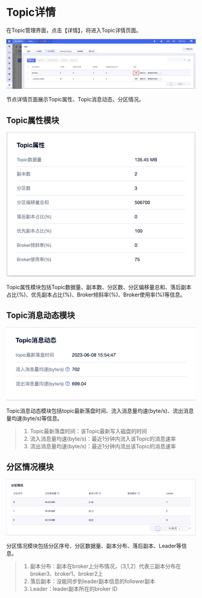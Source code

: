 # Topic详情

在Topic管理界面，点击【详情】，将进入Topic详情页面。

![img](/images/guide/topic/detail_button.png)

节点详情页面展示Topic属性、Topic消息动态、分区情况。

## Topic属性模块

![img](/images/guide/topic/detail_baseconfig.png)

Topic属性模块包括Topic数据量、副本数、分区数、分区偏移量总和、落后副本占比(%)、优先副本占比(%)、Broker倾斜率(%)、Broker使用率(%)等信息。

## Topic消息动态模块

![img](/images/guide/topic/detail_message.png)

Topic消息动态模块包括topic最新落盘时间、流入消息量均速(byte/s)、流出消息量均速(byte/s)等信息。

> 1. Topic最新落盘时间：该Topic最新写入磁盘的时间
> 2. 流入消息量均速(byte/s)：最近1分钟内流入该Topic的消息速率
> 3. 流出消息量均速(byte/s)：最近1分钟内流出该Topic的消息速率

## 分区情况模块

![img](/images/guide/topic/detail_partition.png)

分区情况模块包括分区序号、分区数据量、副本分布、落后副本、Leader等信息。

> 1. 副本分布：副本在broker上分布情况，（3,1,2）代表三副本分布在broker3、broker1、broker2上
> 2. 落后副本：没能同步到leader副本信息的follower副本
> 3. Leader：leader副本所在的broker ID
